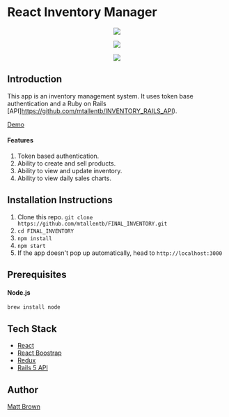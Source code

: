 # React Inventory Manager

<p align="center">
  <img src="http://mttbrwn.com/wp-content/uploads/2018/01/inv-inventory.png" />
</p>
<p align="center">
  <img src="http://mttbrwn.com/wp-content/uploads/2018/01/inv-cart.png"/>
</p>
<p align="center">
  <img src="http://mttbrwn.com/wp-content/uploads/2018/01/inv-sales-chart.jpg"/>
</p>

## Introduction

This app is an inventory management system. It uses token base authentication and a Ruby on Rails [API]https://github.com/mtallentb/INVENTORY_RAILS_API). 

[Demo](http://inventory.mttbrwn.com)

#### Features

1. Token based authentication.
2. Ability to create and sell products.
3. Ability to view and update inventory.
4. Ability to view daily sales charts.

## Installation Instructions

1. Clone this repo. `git clone https://github.com/mtallentb/FINAL_INVENTORY.git`
2. `cd FINAL_INVENTORY`
3. `npm install`
4. `npm start`
5. If the app doesn't pop up automatically, head to `http://localhost:3000`

## Prerequisites

#### Node.js

`brew install node`

## Tech Stack

* [React](https://reactjs.org/)
* [React Boostrap](https://react-bootstrap.github.io/)
* [Redux](https://redux.js.org/)
* [Rails 5 API](http://rubyonrails.org/)

## Author

[Matt Brown](mailto:mtallentb.design@gmail.com)



